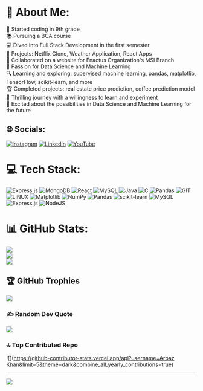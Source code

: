 # 💫 About Me:
👦 Started coding in 9th grade<br>📚 Pursuing a BCA course<br>💻 Dived into Full Stack Development in the first semester<br>🎯 Projects: Netflix Clone, Weather Application, React Apps<br>🤝 Collaborated on a website for Enactus Organization's MSI Branch<br>🧠 Passion for Data Science and Machine Learning<br>🔍 Learning and exploring: supervised machine learning, pandas, matplotlib, TensorFlow, scikit-learn, and more<br>🏆 Completed projects: real estate price prediction, coffee prediction model<br>🌟 Thrilling journey with a willingness to learn and experiment<br>🚀 Excited about the possibilities in Data Science and Machine Learning for the future


## 🌐 Socials:
[![Instagram](https://img.shields.io/badge/Instagram-%23E4405F.svg?logo=Instagram&logoColor=white)](https://instagram.com/https://www.instagram.com/khangamer_yt_ff/) [![LinkedIn](https://img.shields.io/badge/LinkedIn-%230077B5.svg?logo=linkedin&logoColor=white)](https://linkedin.com/in/https://www.linkedin.com/in/arbaz-khan-106343260/) [![YouTube](https://img.shields.io/badge/YouTube-%23FF0000.svg?logo=YouTube&logoColor=white)](https://youtube.com/@https://www.youtube.com/@InstantCoder-ev9pg/featured) 

# 💻 Tech Stack:
![Express.js](https://img.shields.io/badge/express.js-%23404d59.svg?style=for-the-badge&logo=express&logoColor=%2361DAFB) ![MongoDB](https://img.shields.io/badge/MongoDB-%234ea94b.svg?style=for-the-badge&logo=mongodb&logoColor=white) ![React](https://img.shields.io/badge/react-%2320232a.svg?style=for-the-badge&logo=react&logoColor=%2361DAFB) ![MySQL](https://img.shields.io/badge/mysql-%2300000f.svg?style=for-the-badge&logo=mysql&logoColor=white) ![Java](https://img.shields.io/badge/java-%23ED8B00.svg?style=for-the-badge&logo=openjdk&logoColor=white) ![C](https://img.shields.io/badge/c-%2300599C.svg?style=for-the-badge&logo=c&logoColor=white) ![Pandas](https://img.shields.io/badge/pandas-%23150458.svg?style=for-the-badge&logo=pandas&logoColor=white) ![GIT](https://img.shields.io/badge/Git-fc6d26?style=for-the-badge&logo=git&logoColor=white) ![LINUX](https://img.shields.io/badge/Linux-FCC624?style=for-the-badge&logo=linux&logoColor=black) ![Matplotlib](https://img.shields.io/badge/Matplotlib-%23ffffff.svg?style=for-the-badge&logo=Matplotlib&logoColor=black) ![NumPy](https://img.shields.io/badge/numpy-%23013243.svg?style=for-the-badge&logo=numpy&logoColor=white) ![Pandas](https://img.shields.io/badge/pandas-%23150458.svg?style=for-the-badge&logo=pandas&logoColor=white) ![scikit-learn](https://img.shields.io/badge/scikit--learn-%23F7931E.svg?style=for-the-badge&logo=scikit-learn&logoColor=white) ![MySQL](https://img.shields.io/badge/mysql-%2300000f.svg?style=for-the-badge&logo=mysql&logoColor=white) ![Express.js](https://img.shields.io/badge/express.js-%23404d59.svg?style=for-the-badge&logo=express&logoColor=%2361DAFB) ![NodeJS](https://img.shields.io/badge/node.js-6DA55F?style=for-the-badge&logo=node.js&logoColor=white)
# 📊 GitHub Stats:
![](https://github-readme-stats.vercel.app/api?username=Arbazkhan-cs&theme=dark&hide_border=false&include_all_commits=false&count_private=false)<br/>
![](https://github-readme-streak-stats.herokuapp.com/?user=Arbazkhan-cs&theme=dark&hide_border=false)<br/>
![](https://github-readme-stats.vercel.app/api/top-langs/?username=Arbazkhsn-cs&theme=dark&hide_border=false&include_all_commits=false&count_private=false&layout=compact)

## 🏆 GitHub Trophies
![](https://github-profile-trophy.vercel.app/?username=Arbazkhan-cs&theme=radical&no-frame=false&no-bg=true&margin-w=4)

### ✍️ Random Dev Quote
![](https://quotes-github-readme.vercel.app/api?type=horizontal&theme=radical)

### 🔝 Top Contributed Repo
![](https://github-contributor-stats.vercel.app/api?username=Arbaz Khan&limit=5&theme=dark&combine_all_yearly_contributions=true)

---
[![](https://visitcount.itsvg.in/api?id=Arbazkhan-cs&icon=0&color=0)](https://visitcount.itsvg.in)

<!-- Proudly created with GPRM ( https://gprm.itsvg.in ) -->
